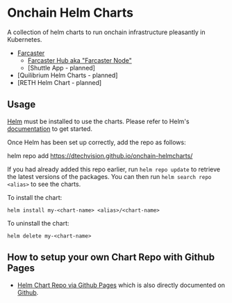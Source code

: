 # Onchain Helm Charts

A collection of helm charts to run onchain infrastructure pleasantly in Kubernetes.

- [Farcaster](https://dtech.vision/farcaster)
  - [Farcaster Hub aka "Farcaster Node"](/charts/farcaster-hubble)
  - [Shuttle App - planned]
- [Quilibrium Helm Charts - planned]
- [RETH Helm Chart - planned]

## Usage

[Helm](https://helm.sh) must be installed to use the charts.  Please refer to
Helm's [documentation](https://helm.sh/docs) to get started.

Once Helm has been set up correctly, add the repo as follows:

  helm repo add <alias> https://dtechvision.github.io/onchain-helmcharts/

If you had already added this repo earlier, run `helm repo update` to retrieve
the latest versions of the packages.  You can then run `helm search repo
<alias>` to see the charts.

To install the <chart-name> chart:

    helm install my-<chart-name> <alias>/<chart-name>

To uninstall the chart:

    helm delete my-<chart-name>

## How to setup your own Chart Repo with Github Pages

- [Helm Chart Repo via Github Pages](https://helm.sh/docs/howto/chart_releaser_action/) which is also directly documented on [Github](https://github.com/marketplace/actions/helm-chart-releaser).
